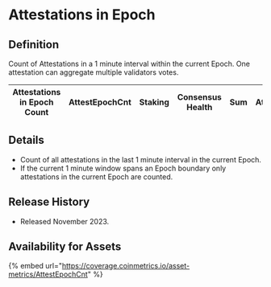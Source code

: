 # Attestations in Epoch

## Definition

Count of Attestations in a 1 minute interval within the current Epoch. One attestation can aggregate multiple validators votes.&#x20;

| Attestations in Epoch Count | AttestEpochCnt | Staking | Consensus Health | Sum | Attestations | 1 minute |
| --------------------------- | -------------- | ------- | ---------------- | --- | ------------ | -------- |

## Details

* Count of all attestations in the last 1 minute interval in the current Epoch.
* If the current 1 minute window spans an Epoch boundary only attestations in the current Epoch are counted.

## Release History

* Released November 2023.

## Availability for Assets

{% embed url="https://coverage.coinmetrics.io/asset-metrics/AttestEpochCnt" %}
